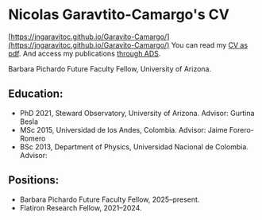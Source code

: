 Nicolas Garavtito-Camargo's CV
==
[https://jngaravitoc.github.io/Garavito-Camargo/](https://jngaravitoc.github.io/Garavito-Camargo/)
You can read my [CV as pdf](https://github.com/jngaravitoc/CV/blob/master/CV.pdf). And access my publications [through 
ADS](https://ui.adsabs.harvard.edu/public-libraries/0X5_bcuLT4iE-6-Nko0kmg).

Barbara Pichardo Future Faculty Fellow, University of Arizona.

## Education:

 - PhD 2021, Steward Observatory, University of Arizona. Advisor: Gurtina Besla
 - MSc 2015, Universidad de los Andes, Colombia. Advisor: Jaime Forero-Romero
 - BSc 2013, Department of Physics, Universidad Nacional de Colombia. Advisor: 

## Positions:

- Barbara Pichardo Future Faculty Fellow, 2025–present.
- Flatiron Research Fellow, 2021–2024.

